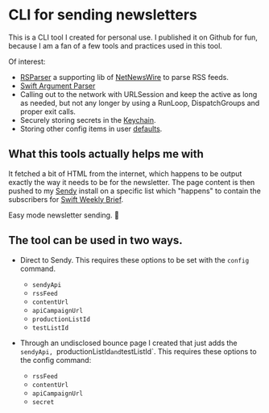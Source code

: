 # CLI for sending newsletters

This is a CLI tool I created for personal use. I published it on Github for fun, because I am a fan of a few tools and practices used in this tool.

Of interest:

- [RSParser](https://github.com/apple/swift-argument-parser) a supporting lib of [NetNewsWire](https://netnewswire.com/) to parse RSS feeds.
- [Swift Argument Parser](https://github.com/apple/swift-argument-parser)
- Calling out to the network with URLSession and keep the active as long as needed, but not any longer by using a RunLoop, DispatchGroups and proper exit calls.
- Securely storing secrets in the [Keychain](Sources/SwiftKeyChainStore.swift).
- Storing other config items in user [defaults](Sources/Newsletter%2BDefaults.swift).

## What this tools actually helps me with

It fetched a bit of HTML from the internet, which happens to be output exactly the way it needs to be for the newsletter. The page content is then pushed to my [Sendy](https://sendy.co/) install on a specific list which "happens" to contain the subscribers for [Swift Weekly Brief](https://swiftweeklybrief.com/).

Easy mode newsletter sending. 🤩

## The tool can be used in two ways.

- Direct to Sendy. This requires these options to be set with the `config` command.
  - `sendyApi`
  - `rssFeed`
  - `contentUrl`
  - `apiCampaignUrl`
  - `productionListId`
  - `testListId`

- Through an undisclosed bounce page I created that just adds the `sendyApi, `productionListId` and `testListId`. This requires these options to the config command:
  - `rssFeed`
  - `contentUrl`
  - `apiCampaignUrl`
  - `secret`
